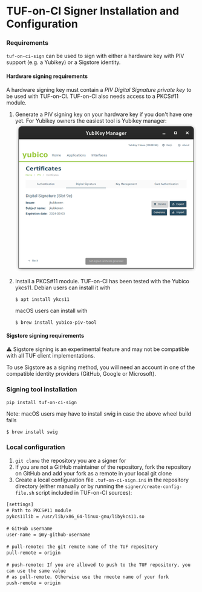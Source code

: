 # TUF-on-CI Signer Installation and Configuration

### Requirements

`tuf-on-ci-sign` can be used to sign with either a hardware key with PIV support (e.g.
a Yubikey) or a Sigstore identity.

#### Hardware signing requirements

A hardware signing key must contain a _PIV Digital Signature private key_ to be used with TUF-on-CI.
TUF-on-CI also needs access to a PKCS#11 module.

1. Generate a PIV signing key on your hardware key if you don't have one yet. For
   Yubikey owners the easiest tool is Yubikey manager:
   ![Yubikey manager UI](yubikey-manager.png)

1. Install a PKCS#11 module. TUF-on-CI has been tested with the Yubico ykcs11. Debian users can install it with
   ```shell
   $ apt install ykcs11
   ```
   macOS users can install with
   ```shell
   $ brew install yubico-piv-tool
   ```

#### Sigstore signing requirements

:warning: Sigstore signing is an experimental feature and may not be compatible with all TUF client implementations.

To use Sigstore as a signing method, you will need an account in one of the compatible
identity providers (GitHub, Google or Microsoft).

### Signing tool installation

```shell
pip install tuf-on-ci-sign
```

Note: macOS users may have to install swig in case the above wheel build fails
```shell
$ brew install swig
```

### Local configuration

1. `git clone` the repository you are a signer for
1. If you are not a GitHub maintainer of the repository, fork the repository on GitHub
   and add your fork as a remote in your local git clone
1. Create a local configuration file `.tuf-on-ci-sign.ini` in the repository directory
   (either manually or by running the `signer/create-config-file.sh` script included in
   TUF-on-CI sources):

  ```
  [settings]
  # Path to PKCS#11 module
  pykcs11lib = /usr/lib/x86_64-linux-gnu/libykcs11.so

  # GitHub username
  user-name = @my-github-username

  # pull-remote: the git remote name of the TUF repository
  pull-remote = origin

  # push-remote: If you are allowed to push to the TUF repository, you can use the same value
  # as pull-remote. Otherwise use the rmeote name of your fork 
  push-remote = origin
  ```
